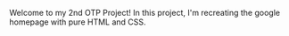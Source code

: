 Welcome to my 2nd OTP Project!
In this project, I'm recreating the google homepage with pure HTML and CSS. 
